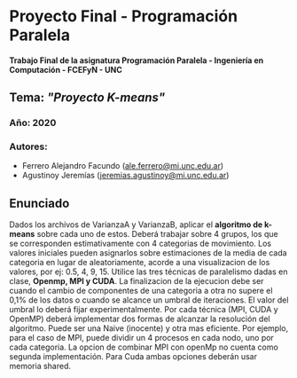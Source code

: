 # Proyecto Final - Programación Paralela

#### Trabajo Final de la asignatura Programación Paralela - Ingeniería en Computación - FCEFyN - UNC

## Tema: *"Proyecto K-means"*

### Año: 2020

### Autores:
* Ferrero Alejandro Facundo (ale.ferrero@mi.unc.edu.ar)
* Agustinoy Jeremías (jeremias.agustinoy@mi.unc.edu.ar)

## Enunciado 

Dados los archivos de VarianzaA y VarianzaB, aplicar el **algoritmo de k-means** sobre cada uno de estos. Deberá trabajar sobre 4 grupos, los que se corresponden estimativamente con 4 categorias de movimiento. Los valores iniciales pueden asignarlos sobre estimaciones de la media de cada categoria en lugar de aleatoriamente, acorde a una visualizacion de los valores, por ej: 0.5, 4, 9, 15.
Utilice las tres técnicas de paralelismo dadas en clase, **Openmp, MPI y CUDA**.
La finalizacion de la ejecucion debe ser cuando el cambio de componentes de una categoria a otra no supere el 0,1% de los datos o cuando se alcance un umbral de iteraciones. El valor del umbral lo deberá fijar experimentalmente.
Por cada técnica (MPI, CUDA y OpenMP) deberá implementar dos formas de alcanzar la resolución del algoritmo. Puede ser una Naive (inocente) y otra mas eficiente. Por ejemplo, para el caso de MPI, puede dividir un 4 procesos en cada nodo, uno por cada categoria. La opcion de combinar MPI con openMp no cuenta como segunda implementación.
Para Cuda ambas opciones deberán usar memoria shared.


